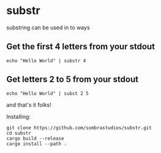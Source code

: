 # substr

substring can be used in to ways

## Get the first 4 letters from your stdout

`echo "Hello World" | substr 4`

## Get letters 2 to 5 from your stdout
`echo "Hello World" | subst 2 5`

and that's it folks!

Installing:
```
git clone https://github.com/sombrastudios/substr.git 
cd substr 
cargo build --release
cargo install --path .
```
